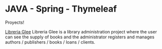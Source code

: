# JAVA - Spring -  Thymeleaf

Proyects!

[Libreria Glee](https://github.com/IgnacioPadovan/JAVA/tree/master/libreriaGlee)
Libreria Glee is a library administration project where the user can see the supply of books and the administrator registers and manages authors / publishers / books / loans / clients.
